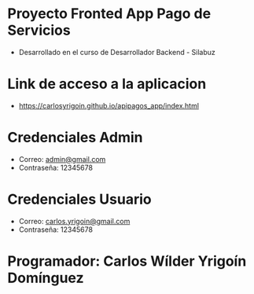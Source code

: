 # Proyecto Fronted App Pago de Servicios

- Desarrollado en el curso de Desarrollador Backend - Silabuz

# Link de acceso a la aplicacion

- https://carlosyrigoin.github.io/apipagos_app/index.html

# Credenciales Admin

- Correo: admin@gmail.com
- Contraseña: 12345678

# Credenciales Usuario

- Correo: carlos.yrigoin@gmail.com
- Contraseña: 12345678

# Programador: Carlos Wílder Yrigoín Domínguez
